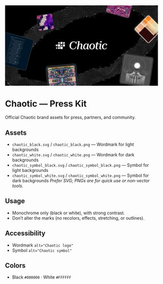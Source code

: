
![coverimg](image.png)


# Chaotic — Press Kit

Official Chaotic brand assets for press, partners, and community.

## Assets

* `chaotic_black.svg` / `chaotic_black.png` — Wordmark for light backgrounds
* `chaotic_white.svg` / `chaotic_white.png` — Wordmark for dark backgrounds
* `chaotic_symbol_black.svg` / `chaotic_symbol_black.png` — Symbol for light backgrounds
* `chaotic_symbol_white.svg` / `chaotic_symbol_white.png` — Symbol for dark backgrounds
  *Prefer SVG; PNGs are for quick use or non-vector tools.*

## Usage

* Monochrome only (black or white), with strong contrast.
* Don’t alter the marks (no recolors, effects, stretching, or outlines).

## Accessibility

* Wordmark `alt="Chaotic logo"`
* Symbol `alt="Chaotic symbol"`

## Colors

* Black `#000000` · White `#FFFFFF`



